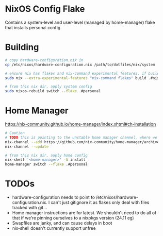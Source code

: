 # NixOS Config Flake

Contains a system-level and user-level (managed by home-manager) flake that installs personal config.

# Building

```sh
# copy hardware-configuration.nix in
cp /etc/nixos/hardware-configuration.nix /path/to/dotfiles/nix/system

# ensure nix has flakes and nix-command experimental features, if building for the first time
sudo nix --extra-experimental-features "nix-command flakes" build .#nixosConfigurations.personal.config.system.build.toplevel

# from this nix dir, apply system config
sudo nixos-rebuild switch --flake .#personal

```

# Home Manager

https://nix-community.github.io/home-manager/index.xhtml#ch-installation

```sh
# Caution
# TODO this is pointing to the unstable home manager channel, where we don't really want that...
nix-channel --add https://github.com/nix-community/home-manager/archive/master.tar.gz home-manager
nix-channel --update

# from this nix dir, apply home config
nix-shell '<home-manager>' -A install
home-manager switch --flake .#personal
```

# TODOs

- hardware-configuration needs to point to /etc/nixos/hardware-configuration.nix. I can't just gitignore it as flakes only deal with files tracked with git...
- Home manager instructions are for latest. We shouldn't need to do all of that if we're pinning ourselves to a nixpkgs version (24.11 eg)
- Swapfiles are janky, and can cause delays in boot
- nix-shell doesn't currently support unfree
